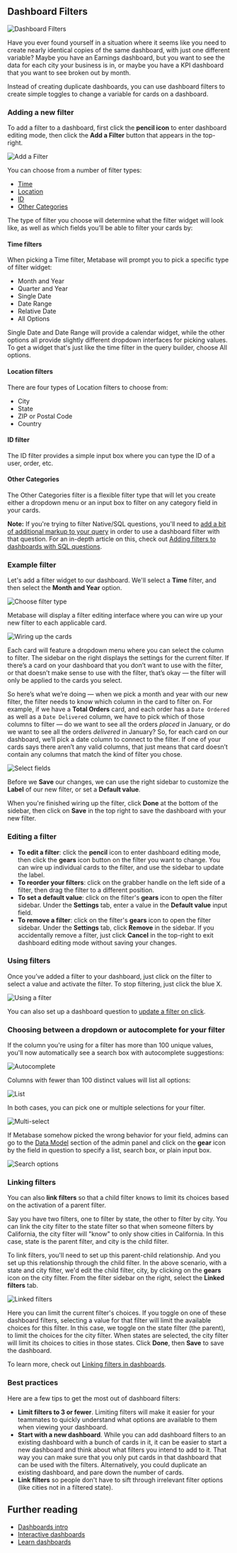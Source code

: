 ## Dashboard Filters

![Dashboard Filters](images/dashboard-filters/dashboard-filters.png)

Have you ever found yourself in a situation where it seems like you need to create nearly identical copies of the same dashboard, with just one different variable? Maybe you have an Earnings dashboard, but you want to see the data for each city your business is in, or maybe you have a KPI dashboard that you want to see broken out by month.

Instead of creating duplicate dashboards, you can use dashboard filters to create simple toggles to change a variable for cards on a dashboard.

### Adding a new filter

To add a filter to a dashboard, first click the **pencil icon** to enter dashboard editing mode, then click the **Add a Filter** button that appears in the top-right.

![Add a Filter](images/dashboard-filters/01-add-filter.png)

You can choose from a number of filter types:

- [Time](#time-filters)
- [Location](#location-filters)
- [ID](#id-filter)
- [Other Categories](#other-categories)

The type of filter you choose will determine what the filter widget will look like, as well as which fields you’ll be able to filter your cards by:

#### Time filters

When picking a Time filter, Metabase will prompt you to pick a specific type of filter widget:

- Month and Year
- Quarter and Year
- Single Date
- Date Range
- Relative Date
- All Options

Single Date and Date Range will provide a calendar widget, while the other options all provide slightly different dropdown interfaces for picking values. To get a widget that's just like the time filter in the query builder, choose All options.

#### Location filters

There are four types of Location filters to choose from:

- City
- State
- ZIP or Postal Code
- Country

#### ID filter

The ID filter provides a simple input box where you can type the ID of a user, order, etc.

#### Other Categories

The Other Categories filter is a flexible filter type that will let you create either a dropdown menu or an input box to filter on any category field in your cards.

**Note:** If you're trying to filter Native/SQL questions, you'll need to [add a bit of additional markup to your query](13-sql-parameters.md) in order to use a dashboard filter with that question. For an in-depth article on this, check out [Adding filters to dashboards with SQL questions](https://www.metabase.com/learn/dashboards/filters.html).

### Example filter

Let's add a filter widget to our dashboard. We'll select a **Time** filter, and then select the **Month and Year** option.

![Choose filter type](images/dashboard-filters/02-filter-type.png)

Metabase will display a filter editing interface where you can wire up your new filter to each applicable card.

![Wiring up the cards](images/dashboard-filters/03-wiring-cards.png)

Each card will feature a dropdown menu where you can select the column to filter. The sidebar on the right displays the settings for the current filter. If there’s a card on your dashboard that you don’t want to use with the filter, or that doesn’t make sense to use with the filter, that’s okay — the filter will only be applied to the cards you select.

So here’s what we’re doing — when we pick a month and year with our new filter, the filter needs to know which column in the card to filter on. For example, if we have a **Total Orders** card, and each order has a `Date Ordered` as well as a `Date Delivered` column, we have to pick which of those columns to filter — do we want to see all the orders _placed_ in January, or do we want to see all the orders _delivered_ in January? So, for each card on our dashboard, we’ll pick a date column to connect to the filter. If one of your cards says there aren’t any valid columns, that just means that card doesn’t contain any columns that match the kind of filter you chose.

![Select fields](images/dashboard-filters/04-select-fields.png)

Before we **Save** our changes, we can use the right sidebar to customize the **Label** of our new filter, or set a **Default value**.

When you're finished wiring up the filter, click **Done** at the bottom of the sidebar, then click on **Save** in the top right to save the dashboard with your new filter.

### Editing a filter

- **To edit a filter**: click the **pencil** icon to enter dashboard editing mode, then click the **gears** icon button on the filter you want to change. You can wire up individual cards to the filter, and use the sidebar to update the label.
- **To reorder your filters**: click on the grabber handle on the left side of a filter, then drag the filter to a different position.
- **To set a default value**: click on the filter's **gears** icon to open the filter sidebar. Under the **Settings** tab, enter a value in the **Default value** input field.
- **To remove a filter**: click on the filter's **gears** icon to open the filter sidebar. Under the **Settings** tab, click **Remove** in the sidebar. If you accidentally remove a filter, just click **Cancel** in the top-right to exit dashboard editing mode without saving your changes.

### Using filters

Once you’ve added a filter to your dashboard, just click on the filter to select a value and activate the filter. To stop filtering, just click the blue X.

![Using a filter](images/dashboard-filters/08-use-filter.png)

You can also set up a dashboard question to [update a filter on click](interactive-dashboards.md#use-a-chart-to-filter-a-dashboard).

### Choosing between a dropdown or autocomplete for your filter

If the column you're using for a filter has more than 100 unique values, you'll now automatically see a search box with autocomplete suggestions:

![Autocomplete](images/dashboard-filters/autocomplete.png)

Columns with fewer than 100 distinct values will list all options:

![List](images/dashboard-filters/list.png)

In both cases, you can pick one or multiple selections for your filter.

![Multi-select](images/dashboard-filters/multi-select.png)

If Metabase somehow picked the wrong behavior for your field, admins can go to the [Data Model](../administration-guide/03-metadata-editing.md) section of the admin panel and click on the **gear** icon by the field in question to specify a list, search box, or plain input box.

![Search options](images/dashboard-filters/search-options.png)

### Linking filters

You can also **link filters** so that a child filter knows to limit its choices based on the activation of a parent filter.

Say you have two filters, one to filter by state, the other to filter by city. You can link the city filter to the state filter so that when someone filters by California, the city filter will "know" to only show cities in California. In this case, state is the parent filter, and city is the child filter.

To link filters, you'll need to set up this parent-child relationship. And you set up this relationship through the child filter. In the above scenario, with a state and city filter, we'd edit the child filter, city, by clicking on the **gears** icon on the city filter. From the filter sidebar on the right, select the **Linked filters** tab.

![Linked filters](images/dashboard-filters/linked-filter.png)

Here you can limit the current filter's choices. If you toggle on one of these dashboard filters, selecting a value for that filter will limit the available choices for this filter. In this case, we toggle on the state filter (the parent), to limit the choices for the city filter. When states are selected, the city filter will limit its choices to cities in those states. Click **Done**, then **Save** to save the dashboard.

To learn more, check out [Linking filters in dashboards](https://www.metabase.com/learn/building-analytics/dashboards/linking-filters.html).

### Best practices

Here are a few tips to get the most out of dashboard filters:

- **Limit filters to 3 or fewer**. Limiting filters will make it easier for your teammates to quickly understand what options are available to them when viewing your dashboard.
- **Start with a new dashboard**. While you can add dashboard filters to an existing dashboard with a bunch of cards in it, it can be easier to start a new dashboard and think about what filters you intend to add to it. That way you can make sure that you only put cards in that dashboard that can be used with the filters. Alternatively, you could duplicate an existing dashboard, and pare down the number of cards.
- **Link filters** so people don't have to sift through irrelevant filter options (like cities not in a filtered state).

## Further reading

- [Dashboards intro](07-dashboards.md)
- [Interactive dashboards](interactive-dashboards.md)
- [Learn dashboards](/learn/dashboards)
